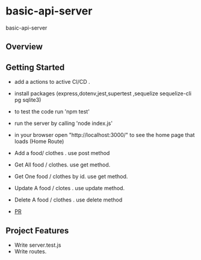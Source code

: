 # basic-api-server
basic-api-server


## Overview
## Getting Started

- add a actions to active CI/CD .
- install packages (express,dotenv,jest,supertest ,sequelize sequelize-cli pg sqlite3)
- to test the code run 'npm test' 
- run the server by calling 'node index.js'
- in your browser open "http://localhost:3000/" to see the home page that loads (Home Route)
- Add a food/  clothes . use post  method
- Get All  food / clothes. use get method.
- Get One food / clothes by id. use get method.
- Update A food / clotes . use update method.
- Delete A food / clothes . use delete method

- [PR](https://github.com/ManalKhAlbahar/basic-api-server/pull/1)

## Project Features
- Write server.test.js
- Write routes.
